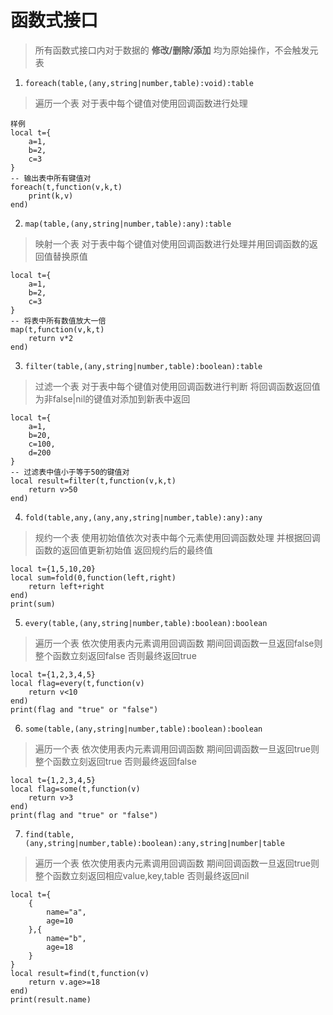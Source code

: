 # 函数式接口
> 所有函数式接口内对于数据的 **修改/删除/添加** 均为原始操作，不会触发元表
1. `foreach(table,(any,string|number,table):void):table`
> 遍历一个表 对于表中每个键值对使用回调函数进行处理
```
样例
local t={
    a=1,
    b=2,
    c=3
}
-- 输出表中所有键值对
foreach(t,function(v,k,t)
    print(k,v)
end)
```
2. `map(table,(any,string|number,table):any):table`
> 映射一个表 对于表中每个键值对使用回调函数进行处理并用回调函数的返回值替换原值
```
local t={
    a=1,
    b=2,
    c=3
}
-- 将表中所有数值放大一倍
map(t,function(v,k,t)
    return v*2
end)
```
3. `filter(table,(any,string|number,table):boolean):table`
> 过滤一个表 对于表中每个键值对使用回调函数进行判断 将回调函数返回值为非false|nil的键值对添加到新表中返回
```
local t={
    a=1,
    b=20,
    c=100,
    d=200
}
-- 过滤表中值小于等于50的键值对
local result=filter(t,function(v,k,t)
    return v>50
end)
```
4. `fold(table,any,(any,any,string|number,table):any):any`
> 规约一个表 使用初始值依次对表中每个元素使用回调函数处理 并根据回调函数的返回值更新初始值 返回规约后的最终值
```
local t={1,5,10,20}
local sum=fold(0,function(left,right)
    return left+right
end)
print(sum)
```
5. `every(table,(any,string|number,table):boolean):boolean`
> 遍历一个表 依次使用表内元素调用回调函数 期间回调函数一旦返回false则整个函数立刻返回false 否则最终返回true
```
local t={1,2,3,4,5}
local flag=every(t,function(v)
    return v<10
end)
print(flag and "true" or "false")
```
6. `some(table,(any,string|number,table):boolean):boolean`
> 遍历一个表 依次使用表内元素调用回调函数 期间回调函数一旦返回true则整个函数立刻返回true 否则最终返回false
```
local t={1,2,3,4,5}
local flag=some(t,function(v)
    return v>3
end)
print(flag and "true" or "false")
```
7. `find(table,(any,string|number,table):boolean):any,string|number|table`
> 遍历一个表 依次使用表内元素调用回调函数 期间回调函数一旦返回true则整个函数立刻返回相应value,key,table 否则最终返回nil
```
local t={
    {
        name="a",
        age=10
    },{
        name="b",
        age=18
    }
}
local result=find(t,function(v)
    return v.age>=18
end)
print(result.name)
```
